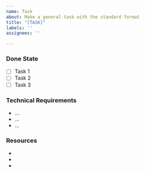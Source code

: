 ```yaml
---
name: Task
about: Make a general task with the standard format
title: "[TASK]"
labels: ''
assignees: ''

---
```


### Done State

- [ ] Task 1
- [ ] Task 2
- [ ] Task 3

### Technical Requirements

- ...
- ...
- ...


### Resources

- []()
- []()
- []()
